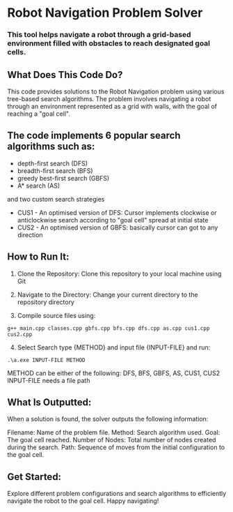 
# Robot Navigation Problem Solver
### This tool helps navigate a robot through a grid-based environment filled with obstacles to reach designated goal cells.

## What Does This Code Do?
This code provides solutions to the Robot Navigation problem using various tree-based search algorithms. The problem involves navigating a robot through an environment represented as a grid with walls, with the goal of reaching a "goal cell". 

## The code implements 6 popular search algorithms such as:
- depth-first search (DFS)
- breadth-first search (BFS)
- greedy best-first search (GBFS)
- A* search (AS)

and two custom search strategies 
- CUS1 - An optimised version of DFS: Cursor implements clockwise or anticlockwise search according to "goal cell" spread at initial state 
- CUS2 - An optimised version of GBFS: basically cursor can got to any direction

## How to Run It:
1. Clone the Repository: Clone this repository to your local machine using Git

2. Navigate to the Directory: Change your current directory to the repository directory

3. Compile source files using:
```
g++ main.cpp classes.cpp gbfs.cpp bfs.cpp dfs.cpp as.cpp cus1.cpp cus2.cpp
```

4. Select Search type {METHOD} and input file {INPUT-FILE} and run:
```
.\a.exe INPUT-FILE METHOD
```
METHOD can be either of the following: DFS, BFS, GBFS, AS, CUS1, CUS2
INPUT-FILE needs a file path

## What Is Outputted:
When a solution is found, the solver outputs the following information:

Filename: Name of the problem file.
Method: Search algorithm used.
Goal: The goal cell reached.
Number of Nodes: Total number of nodes created during the search.
Path: Sequence of moves from the initial configuration to the goal cell.

## Get Started:
Explore different problem configurations and search algorithms to efficiently navigate the robot to the goal cell. Happy navigating!
